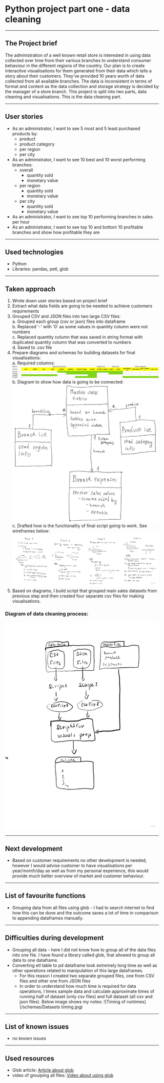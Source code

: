 # Python project part one - data cleaning

---

## The Project brief
The administration of a well known retail store is interested in using data collected over time from their various branches to understand consumer behaviour in the different regions of the country. Our plan is to create interactive visualisations for them generated from their data which tells a story about their customers.
They’ve provided 10 years worth of data collected from all available branches. The data is inconsistent in terms of format and content as the data collection and storage strategy is decided by the manager of a store branch.
This project is split into two parts, data cleaning and visualisations. This is the data cleaning part.

---

## User stories
- As an administrator, I want to see 5 most and 5 least purchased products by:
    - product 
    - product category
    - per region
    - per city
- As an administrator, I want to see 10 best and 10 worst performing branches:
    - overall  
        - quantity sold
        - monetary value
    - per region
        - quantity sold
        - monetary value
    - per city
        - quantity sold
        - monetary value
- As an administrator, I want to see top 10 performing branches in sales per hour
- As an administrator, I want to see top 10 and bottom 10 profitable branches and show how profitable they are
---
## Used technologies
- Python
- Libraries: pandas, petl, glob
---
## Taken approach

1. Wrote down user stories based on project brief
2. Extract what data fields are going to be needed to achieve customers requirements
3. Grouped CSV and JSON files into two large CSV files:\
    a. Grouped each group (csv or json) files into dataframe\
    b. Replaced '-' with '0' as some values in quantity column were not numbers\
    c. Replaced quantity column that was saved in string format with duplicated quantity column that was converted to numbers\
    d. Saved to .csv file
4. Prepare diagrams and schemas for building datasets for final visualisations:\
    a. Required columns:\
![Required columns](/schemas/required_columns.JPG)
    b. Diagram to show how data is going to be connected:\
![Datasets connections](/schemas/data_connections.JPG)\
    c. Drafted how is the functionality of final script going to work. See wireframes below:\
![Data preparation wireframes](/schemas/data_preparation_schemas.jpg)
5. Based on diagrams, I build script that grouped main sales datasets from previous step and then created four separate csv files for making visualisations.

### Diagram of data cleaning process:
![Data cleaning process diagram](/schemas/data_prep_flow.jpg)

---

## Next development
- Based on customer requirements no other development is needed, however I would advise customer to have visualisations per year/month/day as well as from my personal experience, this would provide much better overview of market and customer behaviour.

---
## List of favourite functions
- Grouping data from all files using glob - I had to search internet to find how this can be done and the outcome saves a lot of time in comparison to appending dataframes manually.
---
## Difficulties during development
- Grouping all data - here I did not know how to group all of the data files into one file. I have found a library called glob, that allowed to group all data to one dataframe.
-  Converting etl table to pd dataframe took extremely long time as well as other operations related to manipulation of this large dataframes. 
    -  For this reason I created two separate grouped files, one from CSV files and other one from JSON files
    - In order to understand how much time is required for data operations, I times sample data and calculate approximate times of running half of dataset (only csv files) and full dataset (all csv and json files). Below image shows my notes:
![Timing of runtimes](/schemas/Datasets timing.jpg)
---
## List of known issues
 - no known issues
 
 ---
## Used resources
- Glob article: [Article about glob](https://medium.com/python-pandemonium/how-to-import-data-from-multiple-text-files-in-python-c3956a878fe0)
- video of grouiping all files: [Video about using glob](https://www.youtube.com/watch?v=8MZIcUoNW6Y)

